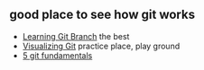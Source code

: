 ## good place to see how git works
- [Learning Git Branch](https://learngitbranching.js.org/?locale=en_US) the best  
- [Visualizing Git](https://git-school.github.io/visualizing-git/) practice place, play ground  
- [5 git fundamentals](https://medium.com/hackernoon/5-git-fundamentals-ded819a34cfe)  
